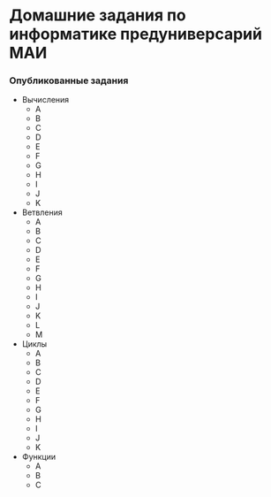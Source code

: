 # Домашние задания по информатике предуниверсарий МАИ
### Опубликованные задания

* Вычисления
  * A
  * B
  * C
  * D
  * E
  * F
  * G
  * H
  * I
  * J
  * K
* Ветвления
  * A
  * B
  * C
  * D
  * E
  * F
  * G
  * H
  * I
  * J
  * K
  * L
  * M
* Циклы
  * A
  * B
  * C
  * D
  * E
  * F
  * G
  * H
  * I
  * J
  * K
* Функции
  * A
  * B
  * C